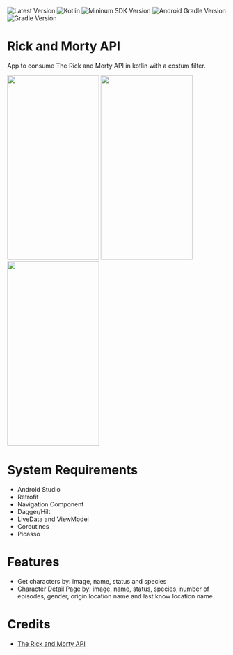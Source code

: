 ![Latest Version](https://img.shields.io/badge/latestVersion-1.0-yellow)
![Kotlin](https://img.shields.io/badge/language-kotlin-blue)
![Mininum SDK Version](https://img.shields.io/badge/minSDK-21-orange)
![Android Gradle Version](https://img.shields.io/badge/androidGradleVersion-7.0.4-green)
![Gradle Version](https://img.shields.io/badge/gradleVersion-7.0.2-informational)




# Rick and Morty API

App to consume The Rick and Morty API in kotlin with a costum filter.


<p align"center">
<img src="arts/list_fragment.png" width="211" height="423" />
<img src="arts/filter_fragment.png" width="211" height="423"  />
<img src="arts/details_fragment.png" width="211" height="423"  />
</p>

# System Requirements

- Android Studio
- Retrofit
- Navigation Component
- Dagger/Hilt
- LiveData and ViewModel 
- Coroutines
- Picasso

# Features

- Get characters by: image, name, status and species
- Character Detail Page by: image, name, status, species, number of episodes, gender, origin location name and last know location name

# Credits
- [The Rick and Morty API](https://rickandmortyapi.com/)

